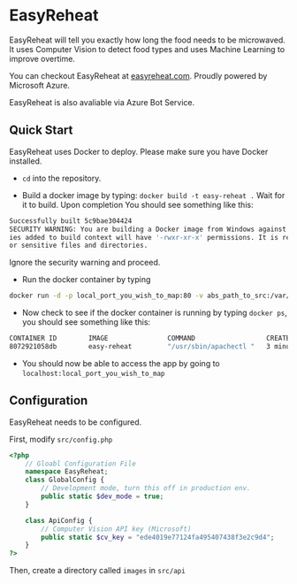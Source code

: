 # EasyReheat
EasyReheat will tell you exactly how long the food needs to be microwaved. It uses Computer Vision to detect food types and uses Machine Learning to improve overtime.

You can checkout EasyReheat at [easyreheat.com](http://easyreheat.com). Proudly powered by Microsoft Azure.

EasyReheat is also avaliable via Azure Bot Service.

## Quick Start
EasyReheat uses Docker to deploy. Please make sure you have Docker installed.

* `cd` into the repository.

* Build a docker image by typing: `docker build -t easy-reheat .`
Wait for it to build. Upon completion You should see something like this:
```sh
Successfully built 5c9bae304424
SECURITY WARNING: You are building a Docker image from Windows against a non-Windows Docker host. All files and director
ies added to build context will have '-rwxr-xr-x' permissions. It is recommended to double check and reset permissions f
or sensitive files and directories.
```
Ignore the security warning and proceed.

* Run the docker container by typing
```sh
docker run -d -p local_port_you_wish_to_map:80 -v abs_path_to_src:/var/www/html easy-reheat
```

* Now check to see if the docker container is running by typing `docker ps`, you should see something like this:
```sh
CONTAINER ID        IMAGE               COMMAND                  CREATED             STATUS              PORTS                  NAMES
8072921058db        easy-reheat         "/usr/sbin/apachectl "   3 minutes ago       Up 3 minutes        0.0.0.0:8081->80/tcp   gloomy_goldwasser
```

* You should now be able to access the app by going to `localhost:local_port_you_wish_to_map`

## Configuration
EasyReheat needs to be configured.

First, modify `src/config.php`
```php
<?php
    // Gloabl Configuration File
    namespace EasyReheat;
    class GlobalConfig {
        // Development mode, turn this off in production env.
        public static $dev_mode = true;
    }

    class ApiConfig {
        // Computer Vision API key (Microsoft)
        public static $cv_key = "ede4019e77124fa495407438f3e2c9d4";
    }
?>
```

Then, create a directory called `images` in `src/api`
